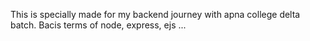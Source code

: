 This is specially made for my backend journey with apna college delta batch. Bacis terms of node, express, ejs ...
